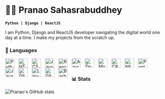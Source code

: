 # 🏄‍♂️ Pranao Sahasrabuddhey 

**` Python | Django | ReactJS `**

I am Python, Django and ReactJS developer navigating the digital world one day at a time. 
I make my projects from the scratch up.

### 🧰 Languages

<img align="left" alt="Python" width="30px" style="padding-right:10px;" src="https://cdn.jsdelivr.net/gh/devicons/devicon/icons/python/python-plain.svg" />
<img align="left" alt="HTML" width="30px" style="padding-right:10px;" src="https://cdn.jsdelivr.net/gh/devicons/devicon/icons/html5/html5-plain.svg" />
<img align="left" alt="CSS" width="30px" style="padding-right:10px;" src="https://cdn.jsdelivr.net/gh/devicons/devicon/icons/css3/css3-plain.svg" />
<img align="left" alt="JavaScript" width="30px" style="padding-right:10px;" src="https://cdn.jsdelivr.net/gh/devicons/devicon/icons/javascript/javascript-plain.svg" />
<img align="left" alt="React" width="30px" style="padding-right:10px;" src="https://cdn.jsdelivr.net/gh/devicons/devicon/icons/react/react-original.svg" />
<img align="left" alt="Azure Kubernetes Service (AKS)" width="30px" style="padding-right:10px;" src="https://cdn.jsdelivr.net/gh/simple-icons/simple-icons/icons/azuredevops.svg" />
<img align="left" alt="Docker" width="30px" style="padding-right:10px;" src="https://cdn.jsdelivr.net/gh/deicons/devicon/icons/docker/docker-original.svg" />
<img align="left" alt="MySQL" width="30px" style="padding-right:10px;" src="https://cdn.jsdelivr.net/gh/simple-icons/simple-icons/icons/mysql.svg" />
<img align="left" alt="C#" width="30px" style="padding-right:10px;" src="https://cdn.jsdelivr.net/gh/simple-icons/simple-icons/icons/csharp.svg" />
<img align="left" alt=".NET" width="30px" style="padding-right:10px;" src="https://cdn.jsdelivr.net/gh/simple-icons/simple-icons/icons/dotnet.svg" />
<img align="left" alt="Postman" width="30px" style="padding-right:10px;" src="https://cdn.jsdelivr.net/gh/simple-icons/simple-icons/icons/postman.svg" />
<img align="left" alt="Java" width="30px" style="padding-right:10px;" src="https://cdn.jsdelivr.net/gh/devicons/devicon/icons/java/java-original.svg"/>
<img align="left" alt="Git" width="30px" style="padding-right:10px;" src="https://cdn.jsdelivr.net/gh/devicons/devicon/icons/git/git-original.svg" />
<img align="left" alt="Linux" width="30px" style="padding-right:10px;" src="https://cdn.jsdelivr.net/gh/devicons/devicon/icons/linux/linux-original.svg" />
<img align="left" alt="GitHub" width="30px" style="padding-right:10px;" src="https://cdn.jsdelivr.net/gh/devicons/devicon/icons/github/github-original.svg" />
<img align="left" alt="Bash" width="30px" style="padding-right:10px;" src="https://cdn.jsdelivr.net/gh/devicons/devicon/icons/bash/bash-original.svg" />
<br />

#

### 📊 Stats

![Pranao's GitHub stats](https://github-readme-stats.vercel.app/api?username=Pranao-S&show_icons=true&theme=gruvbox)

<!-- ![GitHub Streak](https://streak-stats.demolab.com?user=PranaoSahasrabuddhey&theme=gruvbox&border_radius=4.5) -->

#
